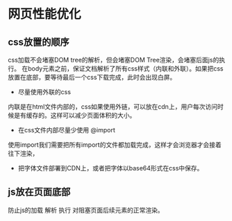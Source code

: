# 网页性能优化


## css放置的顺序

css加载不会堵塞DOM tree的解析，但会堵塞DOM Tree渲染，会堵塞后面js的执行。
在body元素之前，保证文档解析了所有css样式（内联和外联）。如果把css放置在底部，要等待最后一个css下载完成，此时会出现白屏。

- 尽量使用外联的css

内联是在html文件内部的，css如果使用外链，可以放在cdn上，用户每次访问时候是有缓存的。这样可以减少页面体积的大小。

- 在css文件内部尽量少使用 @import

使用import我们需要把所有import的文件都加载完成，这样才会浏览器才会接着往下渲染，  

- 把字体文件部署到CDN上，或者把字体以base64形式在css中保存。

## js放在页面底部

防止js的加载 解析 执行 对阻塞页面后续元素的正常渲染。 